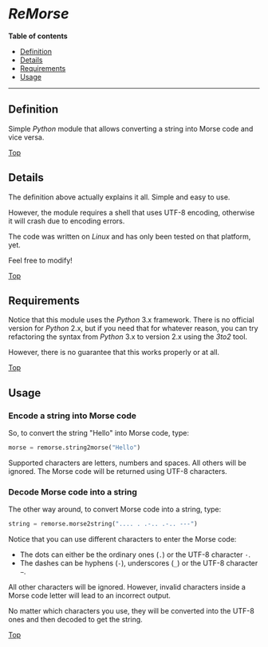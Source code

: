 # *ReMorse*

**Table of contents**
*   [Definition](#definition)
*   [Details](#details)
*   [Requirements](#requirements)
*   [Usage](#usage)

----

## Definition

Simple *Python* module that allows converting a string into Morse code and vice versa.

[Top](#)

## Details

The definition above actually explains it all. Simple and easy to use.

However, the module requires a shell that uses UTF-8 encoding, otherwise it will crash due to encoding errors.

The code was written on *Linux* and has only been tested on that platform, yet.

Feel free to modify!

[Top](#)

## Requirements


Notice that this module uses the *Python* 3.x framework. There is no official version for *Python* 2.x, but if you need that for whatever reason, you can try refactoring the syntax from *Python* 3.x to version 2.x using the *3to2* tool.

However, there is no guarantee that this works properly or at all.

[Top](#)

## Usage

### Encode a string into Morse code

So, to convert the string "Hello" into Morse code, type:

```python
morse = remorse.string2morse("Hello")
```

Supported characters are letters, numbers and spaces. All others will be ignored. The Morse code will be returned using UTF-8 characters.

### Decode Morse code into a string

The other way around, to convert Morse code into a string, type:

```python
string = remorse.morse2string(".... . .-.. .-.. ---")
```

Notice that you can use different characters to enter the Morse code:

*   The dots can either be the ordinary ones (`.`) or the UTF-8 character `·`.
*   The dashes can be hyphens (`-`), underscores (`_`) or the UTF-8 character `−`.

All other characters will be ignored. However, invalid characters inside a Morse code letter will lead to an incorrect output.

No matter which characters you use, they will be converted into the UTF-8 ones and then decoded to get the string.

[Top](#)
